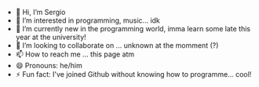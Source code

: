 - 👋 Hi, I’m Sergio
- 👀 I’m interested in programming, music... idk 
- 🌱 I’m currently new in the programming world, imma learn some late this year at the university!
- 💞️ I’m looking to collaborate on ... unknown at the momment (?)
- 📫 How to reach me ... this page atm
- 😄 Pronouns: he/him
- ⚡ Fun fact: I've joined Github without knowing how to programme... cool!

<!---
levitzs/levitzs is a ✨ special ✨ repository because its `README.md` (this file) appears on your GitHub profile.
You can click the Preview link to take a look at your changes.
--->
